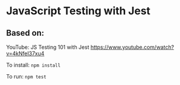 # JavaScript Testing with Jest

## Based on:
YouTube: JS Testing 101 with Jest
https://www.youtube.com/watch?v=4kNfeI37xu4

To install:
`npm install`

To run:
`npm test`